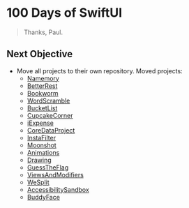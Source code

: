# 100 Days of SwiftUI
> Thanks, Paul.

## Next Objective
- Move all projects to their own repository. Moved projects:
  - [Namemory](https://github.com/mapledeveh/Namemory)
  - [BetterRest](https://github.com/mapledeveh/BetterRest)
  - [Bookworm](https://github.com/mapledeveh/Bookworm)
  - [WordScramble](https://github.com/mapledeveh/WordScramble)
  - [BucketList](https://github.com/mapledeveh/BucketList)
  - [CupcakeCorner](https://github.com/mapledeveh/CupcakeCorner)
  - [iExpense](https://github.com/mapledeveh/iExpense)
  - [CoreDataProject](https://github.com/mapledeveh/CoreDataProject)
  - [InstaFilter](https://github.com/mapledeveh/InstaFilter)
  - [Moonshot](https://github.com/mapledeveh/Moonshot)
  - [Animations](https://github.com/mapledeveh/Animations)
  - [Drawing](https://github.com/mapledeveh/Drawing)
  - [GuessTheFlag](https://github.com/mapledeveh/GuessTheFlag)
  - [ViewsAndModifiers](https://github.com/mapledeveh/ViewsAndModifiers)
  - [WeSplit](https://github.com/mapledeveh/WeSplit)
  - [AccessibilitySandbox](https://github.com/mapledeveh/AccessibilitySandbox)
  - [BuddyFace](https://github.com/mapledeveh/BuddyFace)
